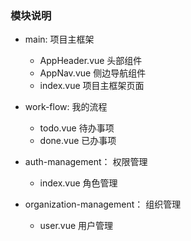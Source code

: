 ### 模块说明
- main: 项目主框架
    - AppHeader.vue 头部组件
    - AppNav.vue 侧边导航组件
    - index.vue 项目主框架页面
- work-flow: 我的流程
    - todo.vue 待办事项
    - done.vue 已办事项

- auth-management： 权限管理
    - index.vue 角色管理

- organization-management： 组织管理
    - user.vue 用户管理